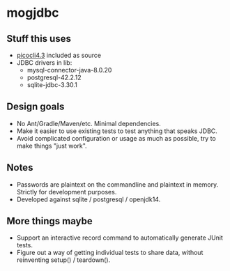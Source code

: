 # mogjdbc

## Stuff this uses

- [picocli4.3](https://github.com/remkop/picocli/tree/v4.3.0) included as source
- JDBC drivers in lib:
  - mysql-connector-java-8.0.20
  - postgresql-42.2.12
  - sqlite-jdbc-3.30.1

## Design goals

- No Ant/Gradle/Maven/etc. Minimal dependencies.
- Make it easier to use existing tests to test anything that speaks JDBC.
- Avoid complicated configuration or usage as much as possible, try to make things "just work".

## Notes

- Passwords are plaintext on the commandline and plaintext in memory. Strictly for development purposes.
- Developed against sqlite / postgresql / openjdk14.

## More things maybe

- Support an interactive record command to automatically generate JUnit tests.
- Figure out a way of getting individual tests to share data, without reinventing setup() / teardown().